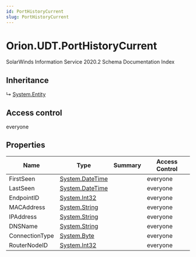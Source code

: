 ```yaml
---
id: PortHistoryCurrent
slug: PortHistoryCurrent
---
```


# Orion.UDT.PortHistoryCurrent

SolarWinds Information Service 2020.2 Schema Documentation Index

## Inheritance

↳ [System.Entity](./../System/Entity)

## Access control

everyone

## Properties

| Name | Type | Summary | Access Control |
| ------ | ------ | ------ | ------ |
| FirstSeen | [System.DateTime](https://docs.microsoft.com/en-us/dotnet/api/system.datetime) |  | everyone |
| LastSeen | [System.DateTime](https://docs.microsoft.com/en-us/dotnet/api/system.datetime) |  | everyone |
| EndpointID | [System.Int32](https://docs.microsoft.com/en-us/dotnet/api/system.int32) |  | everyone |
| MACAddress | [System.String](https://docs.microsoft.com/en-us/dotnet/api/system.string) |  | everyone |
| IPAddress | [System.String](https://docs.microsoft.com/en-us/dotnet/api/system.string) |  | everyone |
| DNSName | [System.String](https://docs.microsoft.com/en-us/dotnet/api/system.string) |  | everyone |
| ConnectionType | [System.Byte](https://docs.microsoft.com/en-us/dotnet/api/system.byte) |  | everyone |
| RouterNodeID | [System.Int32](https://docs.microsoft.com/en-us/dotnet/api/system.int32) |  | everyone |

